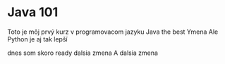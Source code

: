# Java 101
Toto je môj prvý kurz v programovacom jazyku Java the best
Ymena
Ale Python je aj tak lepší

dnes som skoro ready 
dalsia zmena
A dalsia zmena
